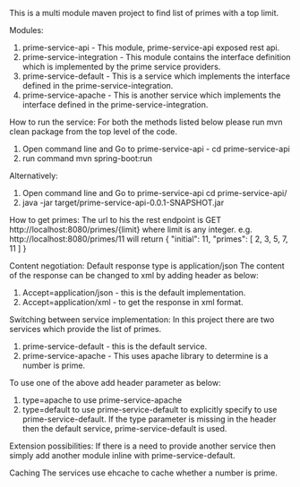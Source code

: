 This is a multi module maven project to find list of primes with a top limit.

Modules:
1. prime-service-api - This module, prime-service-api exposed rest api. 
2. prime-service-integration - This module contains the interface definition which is implemented by the prime service providers.
3. prime-service-default - This is a service which implements the interface defined in the prime-service-integration.
4. prime-service-apache - This is another service which implements the interface defined in the prime-service-integration.

How to run the service:
For both the methods listed below please run mvn clean package from the top level of the code.
1. Open command line and Go to prime-service-api - cd prime-service-api
2. run command mvn spring-boot:run

Alternatively:
1. Open command line and Go to prime-service-api cd prime-service-api/
2. java -jar target/prime-service-api-0.0.1-SNAPSHOT.jar

How to get primes:
The url to his the rest endpoint is GET http://localhost:8080/primes/{limit} where limit is any integer.
e.g. http://localhost:8080/primes/11 will return 
{
    "initial": 11,
    "primes": [
        2,
        3,
        5,
        7,
        11
    ]
}

Content negotiation:
Default response type is application/json
The content of the response can be changed to xml by adding header as below:
1. Accept=application/json - this is the default implementation.
2. Accept=application/xml - to get the response in xml format.

Switching between service implementation:
In this project there are two services which provide the list of primes.
1. prime-service-default - this is the default service.
2. prime-service-apache - This uses apache library to determine is a number is prime.

To use one of the above add header parameter as below:
1. type=apache to use prime-service-apache
2. type=default to use prime-service-default to explicitly specify to use prime-service-default.
If the type parameter is missing in the header then the default service, prime-service-default is used.

Extension possibilities:
If there is a need to provide another service then simply add another module inline with prime-service-default.

Caching
The services use ehcache to cache whether a number is prime.
